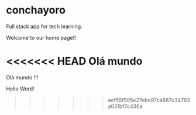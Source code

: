 # conchayoro

Full stack app for tech learning.

Welcome to our home page!!

<<<<<<< HEAD
Olá mundo
=======
Olá mundo !!!

Hello Word!
>>>>>>> aef55f505e27ebe97ca667c34793a031bf7c436a
